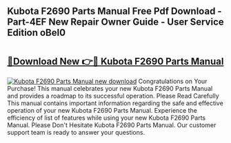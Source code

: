 ## Kubota F2690 Parts Manual Free Pdf Download - Part-4EF New Repair Owner Guide - User Service Edition oBel0

# <h2><a href="http://bc88170.oget.top/?id=Kubota+F2690+Parts+Manual">🔗Download New 👉🔴 Kubota F2690 Parts Manual</a></h2>

[![Kubota F2690 Parts Manual new download](https://i.imgur.com/5g1atiW.png)](http://bc88170.oget.top/?id=Kubota+F2690+Parts+Manual)
Congratulations on Your Purchase! This manual celebrates your new Kubota F2690 Parts Manual and provides a roadmap to its successful operation. Please Read Carefully This manual contains important information regarding the safe and effective operation of your new Kubota F2690 Parts Manual. Experience the efficiency of list of features while using your new Kubota F2690 Parts Manual. Please Don't Hesitate Kubota F2690 Parts Manual. Our customer support team is ready to answer your questions.

